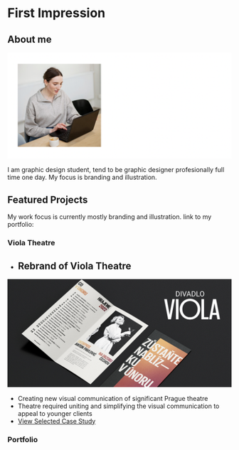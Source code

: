 # First Impression

## About me

<!-- Consider including a headshot. -->

![Anna working on a computer.](headshot.png)

 I am graphic design student, tend to be graphic designer profesionally full time one day. My focus is branding and illustration. 

## Featured Projects

My work focus is currently mostly branding and illustration. 
link to my portfolio: 

###  Viola Theatre

- ## Rebrand of Viola Theatre
![Thumbnail of a project Viola .](Viola-thumbnail-picture.png)

- Creating new visual communication of significant Prague theatre 
- Theatre required uniting and simplifying the visual communication to appeal to younger clients
- [View Selected Case Study](english-for-designers/03-content-first/index.md)
<!-- Use the same stucture above for the rest of your featured projects. -->

###  Portfolio

<!-- https://vokounovaannadb3b.myportfolio.com/vizualni-identita-divadla -->

